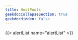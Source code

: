 ```yaml
---
title: HostPools
geekdocCollapseSection: true
geekdocHidden: false
---
```


{{< alertList name="alertList" >}}
